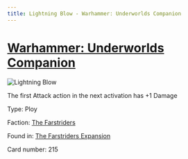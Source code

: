 ```yaml
---
title: Lightning Blow - Warhammer: Underworlds Companion
---
```


# [Warhammer: Underworlds Companion](https://guidokessels.github.io/wh-underworlds)

  

![Lightning Blow](https://warhammerunderworlds.com/wp-content/uploads/sites/6/2018/03/215_ENG.png)

The first Attack action in the next activation has +1 Damage

Type: Ploy

Faction: [The Farstriders](https://guidokessels.github.io/wh-underworlds/factions/the-farstriders)

Found in: [The Farstriders Expansion](https://guidokessels.github.io/wh-underworlds/locations/the-farstriders-expansion)

Card number: 215
